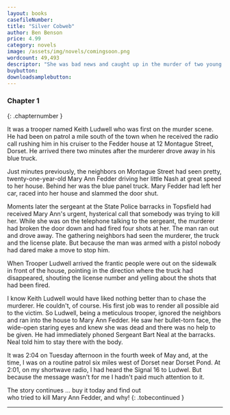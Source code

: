 ```yaml
---
layout: books
casefileNumber: 
title: "Silver Cobweb"
author: Ben Benson
price: 4.99
category: novels
image: /assets/img/novels/comingsoon.png
wordcount: 49,493
descriptor: "She was bad news and caught up in the murder of two young teens, but somehow I couldn't stay away."
buybutton:
downloadsamplebutton:
---
```


### Chapter 1
{: .chapternumber }

It was a trooper named Keith Ludwell who was first on the murder scene. He had been on patrol a mile south of the town when he received the radio call rushing him in his cruiser to the Fedder house at 12 Montague Street, Dorset. He arrived there two minutes after the murderer drove away in his blue truck.

Just minutes previously, the neighbors on Montague Street had seen pretty, twenty-one-year-old Mary Ann Fedder driving her little Nash at great speed to her house. Behind her was the blue panel truck. Mary Fedder had left her car, raced into her house and slammed the door shut.

Moments later the sergeant at the State Police barracks in Topsfield had received Mary Ann's urgent, hysterical call that somebody was trying to kill her. While she was on the telephone talking to the sergeant, the murderer had broken the door down and had fired four shots at her. The man ran out and drove away. The gathering neighbors had seen the murderer, the truck and the license plate. But because the man was armed with a pistol nobody had dared make a move to stop him.

When Trooper Ludwell arrived the frantic people were out on the sidewalk in front of the house, pointing in the direction where the truck had disappeared, shouting the license number and yelling about the shots that had been fired.

I know Keith Ludwell would have liked nothing better than to chase the murderer. He couldn't, of course. His first job was to render all possible aid to the victim. So Ludwell, being a meticulous trooper, ignored the neighbors and ran into the house to Mary Ann Fedder. He saw her bullet-torn face, the wide-open staring eyes and knew she was dead and there was no help to be given. He had immediately phoned Sergeant Bart Neal at the barracks. Neal told him to stay there with the body.

It was 2:04 on Tuesday afternoon in the fourth week of May and, at the time, I was on a routine patrol six miles west of Dorset near Dorset Pond. At 2:01, on my shortwave radio, I had heard the Signal 16 to Ludwel. But because the message wasn't for me I hadn't paid much attention to it.

The story continues &hellip; buy it today and find out <br> who tried to kill Mary Ann Fedder, and why!
{: .tobecontinued }

<hr>
<br>


